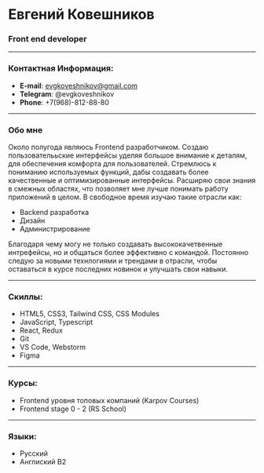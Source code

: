 # Евгений Ковешников

### Front end developer

---

### Контактная Информация:

- **E-mail**: evgkoveshnikov@gmail.com
- **Telegram**: @evgkoveshnikov
- **Phone**: +7(968)-812-88-80

---

### Обо мне

Около полугода являюсь Frontend разработчиком. Создаю пользователььские интерфейсы уделяя большое внимание к деталям, для обеспечения комфорта для пользователей. Стремлюсь к пониманию используемых функций, дабы создавать более качественные и оптимизированные интерфейсы. Расширяю свои знания в смежных областях, что позволяет мне лучше понимать работу приложений в целом. В свободное время изучаю такие отрасли как:

- Backend разработка
- Дизайн
- Администрирование

Благодаря чему могу не только создавать высококачетвенные интрефейсы, но и общаться более эффективно с командой. Постоянно следую за новыми технлогиями и трендами в отрасли, чтобы оставаться в курсе последних новинок и улучшать свои навыки.

---

### Скиллы:

- HTML5, CSS3, Tailwind CSS, CSS Modules
- JavaScript, Typescript
- React, Redux
- Git
- VS Code, Webstorm
- Figma

---

### Курсы:

- Frontend уровня топовых компаний (Karpov Courses)
- Frontend stage 0 - 2 (RS School)

---

### Языки:

- Русский
- Англиский B2
